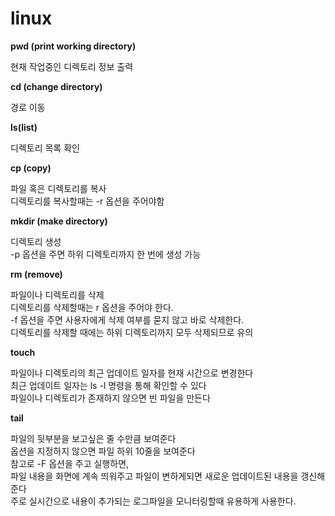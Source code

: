 # linux

**pwd (print working directory)**

현재 작업중인 디렉토리 정보 출력

**cd (change directory)**

경로 이동

**ls(list)**

디렉토리 목록 확인

**cp (copy)**<br>

파일 혹은 디렉토리를 복사<br>
디렉토리를 복사할때는 -r 옵션을 주어야함

**mkdir (make directory)**<br>

디렉토리 생성<br>
-p 옵션을 주면 하위 디렉토리까지 한 번에 생성 가능

**rm (remove)**<br>

파일이나 디렉토리를 삭제<br>
디렉토리를 삭제할때는 r 옵션을 주어야 한다.<br>
-f 옵션을 주면 사용자에게 삭제 여부를 묻지 않고 바로 삭제한다.<br>
디렉토리를 삭제할 때에는 하위 디렉토리까지 모두 삭제되므로 유의

**touch**<br>

파일이나 디렉토리의 최근 업데이트 일자를 현재 시간으로 변경한다<br>
최근 업데이트 일자는 ls -l 명령을 통해 확인할 수 있다<br>
파일이나 디렉토리가 존재하지 않으면 빈 파일을 만든다

**tail**

파일의 뒷부분을 보고싶은 줄 수만큼 보여준다<br>
옵션을 지정하지 않으면 파일 하위 10줄을 보여준다<br>
참고로 -F 옵션을 주고 실행하면,<br>
파일 내용을 화면에 계속 띄워주고 파일이 변하게되면 새로운 업데이트된 내용을 갱신해준다<br>
주로 실시간으로 내용이 추가되는 로그파일을 모니터링할때 유용하게 사용한다.
